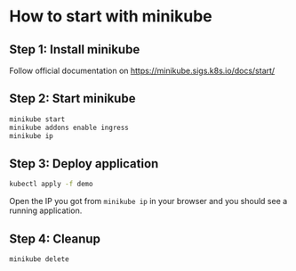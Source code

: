 # How to start with minikube

## Step 1: Install minikube
Follow official documentation on https://minikube.sigs.k8s.io/docs/start/

## Step 2: Start minikube

```bash
minikube start
minikube addons enable ingress
minikube ip
```

## Step 3: Deploy application
```bash
kubectl apply -f demo
```

Open the IP you got from `minikube ip` in your browser and you should see a running application.

## Step 4: Cleanup
```bash
minikube delete
```